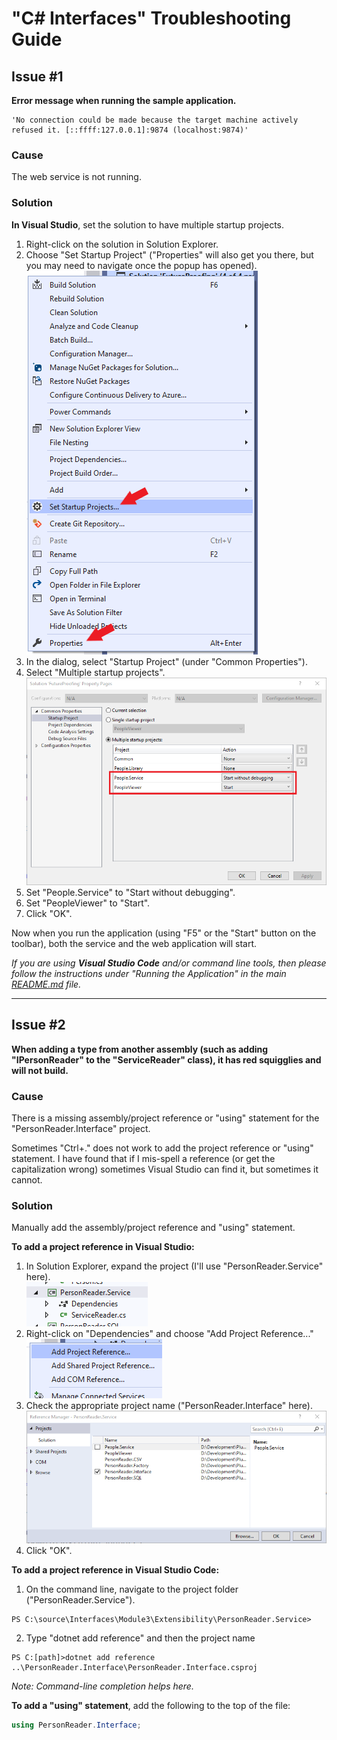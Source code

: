 # "C# Interfaces" Troubleshooting Guide

## Issue #1  
**Error message when running the sample application.**
```
'No connection could be made because the target machine actively refused it. [::ffff:127.0.0.1]:9874 (localhost:9874)'
```

### Cause
The web service is not running.

### Solution
**In Visual Studio**, set the solution to have multiple startup projects.
1. Right-click on the solution in Solution Explorer.
2. Choose "Set Startup Project" ("Properties" will also get you there, but you may need to navigate once the popup has opened).  
![Solution popup menu](/images/Solution_popup.png)  
3. In the dialog, select "Startup Project" (under "Common Properties").
4. Select "Multiple startup projects".  
![Solution properties dialog](/images/Startup_dialog.png)  
5. Set "People.Service" to "Start without debugging".
6. Set "PeopleViewer" to "Start".
7. Click "OK".

Now when you run the application (using "F5" or the "Start" button on the toolbar), both the service and the web application will start.

*If you are using **Visual Studio Code** and/or command line tools, then please follow the instructions under "Running the Application" in the main [README.md](/README.md) file.*

***

## Issue #2
**When adding a type from another assembly (such as adding "IPersonReader" to the "ServiceReader" class), it has red squigglies and will not build.**

### Cause
There is a missing assembly/project reference or "using" statement for the "PersonReader.Interface" project.  

Sometimes "Ctrl+." does not work to add the project reference or "using" statement. I have found that if I mis-spell a reference (or get the capitalization wrong) sometimes Visual Studio can find it, but sometimes it cannot.

### Solution
Manually add the assembly/project reference and "using" statement.

**To add a project reference in Visual Studio:**  
1. In Solution Explorer, expand the project (I'll use "PersonReader.Service" here).  
![Service Reader project](/images/ServiceReader_project.png)  
2. Right-click on "Dependencies" and choose "Add Project Reference..."  
![Dependency popup](/images/Dependency_popup.png)  
3. Check the appropriate project name ("PersonReader.Interface" here).  
![Project reference dialog](/images/ProjectReference_dialog.png)  
4. Click "OK".

**To add a project reference in Visual Studio Code:**  
1. On the command line, navigate to the project folder ("PersonReader.Service").
```
PS C:\source\Interfaces\Module3\Extensibility\PersonReader.Service>
```
2. Type "dotnet add reference" and then the project name
```
PS C:[path]>dotnet add reference ..\PersonReader.Interface\PersonReader.Interface.csproj
```
*Note: Command-line completion helps here.*  

**To add a "using" statement**, add the following to the top of the file:

```c#
using PersonReader.Interface;
```